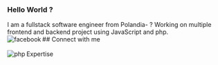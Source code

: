 ### Hello World ?
I am a fullstack software engineer from Polandia- ? Working on multiple frontend and backend project using JavaScript and php.
<br>## Connect with me[<img align="left" alt="facebook" src="https://img.shields.io/badge/facebook-%231877F2.svg?&style=for-the-badge&logo=facebook&logoColor=white" />](https://www.facebook.com)<br>
<br> Expertise
<img align="left" alt="php" src="https://img.shields.io/badge/php-#114D7B"/>
<br>
<br>
